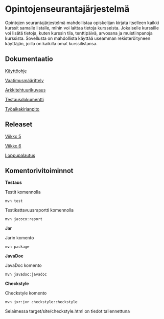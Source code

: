 # Opintojenseurantajärjestelmä

Opintojen seurantajärjestelmä mahdollistaa opiskelijan kirjata itselleen
kaikki kurssit samalle listalle, mihin voi laittaa tietoja kursseista. 
Jokaiselle kurssille voi lisätä tietoja, kuten kurssin tila, tenttipäivä,
arvosana ja muistiinpanoja kurssista. 
Sovellusta on mahdollista käyttää useamman rekisteröityneen käyttäjän,
joilla on kaikilla omat kurssilistansa.

## Dokumentaatio

[Käyttöohje](https://github.com/forstjoh/ot-harjoitusty-/blob/master/Opintojenseurantajarjestelma/dokumentointi/kayttoohje.md)

[Vaatimusmäärittely](https://github.com/forstjoh/ot-harjoitusty-/blob/master/Opintojenseurantajarjestelma/dokumentointi/vaatimusmaarittely.md)

[Arkkitehtuurikuvaus](https://github.com/forstjoh/ot-harjoitusty-/blob/master/Opintojenseurantajarjestelma/dokumentointi/arkkitehtuuri.md)

[Testausdokumentti](https://github.com/forstjoh/ot-harjoitusty-/blob/master/Opintojenseurantajarjestelma/dokumentointi/testaus.md)

[Työaikakirjanpito](https://github.com/forstjoh/ot-harjoitusty-/blob/master/Opintojenseurantajarjestelma/dokumentointi/tuntikirjanpito.md) 

## Releaset

[Viikko 5](https://github.com/forstjoh/ot-harjoitusty-/releases/tag/viikko5)

[Viikko 6](https://github.com/forstjoh/ot-harjoitusty-/releases/tag/Viikko6)

[Loppupalautus]()

## Komentorivitoiminnot

**Testaus**

Testit komennolla

	mvn test

Testikattavuusraportti komennolla

	mvn jacoco:report

**Jar**

Jarin komento

	mvn package

**JavaDoc**

JavaDoc komento

	mvn javadoc:javadoc

**Checkstyle**

Checkstyle komento

	mvn jxr:jxr checkstyle:checkstyle

Selaimessa target/site/checkstyle.html on tiedot tallennettuna

